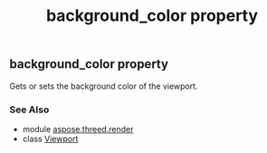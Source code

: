 ﻿---
title: background_color property
second_title: Aspose.3D for Python via .NET API References
description: 
type: docs
weight: 40
url: /python-net/aspose.threed.render/viewport/background_color/
is_root: false
---

## background_color property


Gets or sets the background color of the viewport.

### See Also
* module [aspose.threed.render](../../)
* class [Viewport](/3d/python-net/aspose.threed.render/viewport)
